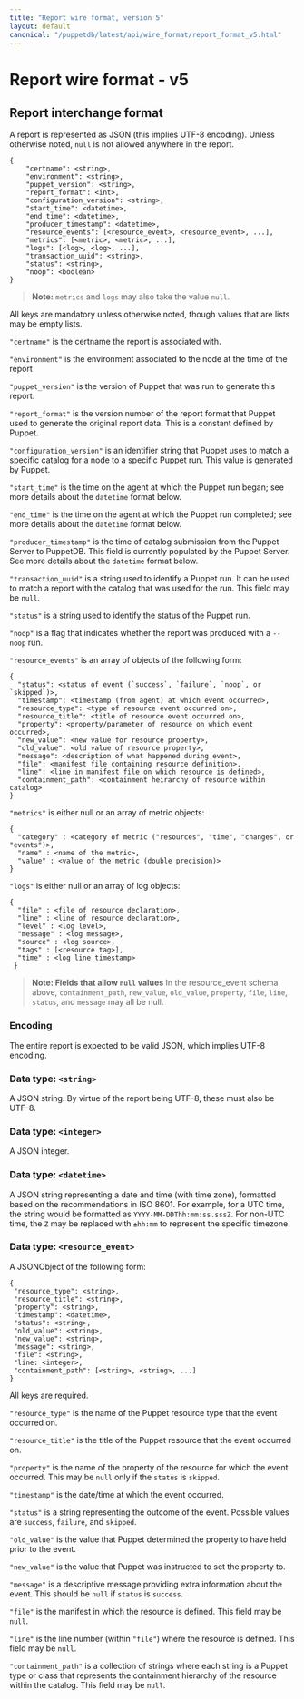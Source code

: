 ```yaml
---
title: "Report wire format, version 5"
layout: default
canonical: "/puppetdb/latest/api/wire_format/report_format_v5.html"
---
```

# Report wire format - v5

[puppetreportformat]: https://puppet.com/docs/puppet/latest/format_report.html
[reportsv4]: ../query/v4/reports.markdown

## Report interchange format

A report is represented as JSON (this implies UTF-8 encoding). Unless
otherwise noted, `null` is not allowed anywhere in the report.

    {
        "certname": <string>,
        "environment": <string>,
        "puppet_version": <string>,
        "report_format": <int>,
        "configuration_version": <string>,
        "start_time": <datetime>,
        "end_time": <datetime>,
        "producer_timestamp": <datetime>,
        "resource_events": [<resource_event>, <resource_event>, ...],
        "metrics": [<metric>, <metric>, ...],
        "logs": [<log>, <log>, ...],
        "transaction_uuid": <string>,
        "status": <string>,
        "noop": <boolean>
    }

>**Note:** `metrics` and `logs` may also take the value `null`.

All keys are mandatory unless otherwise noted, though values that are lists may be empty lists.

`"certname"` is the certname the report is associated with.

`"environment"` is the environment associated to the node at the time of the report

`"puppet_version"` is the version of Puppet that was run to generate this report.

`"report_format"` is the version number of the report format that Puppet used
to generate the original report data. This is a constant defined by Puppet.

`"configuration_version"` is an identifier string that Puppet uses to match a
specific catalog for a node to a specific Puppet run. This value is
generated by Puppet.

`"start_time"` is the time on the agent at which the Puppet run began; see more
details about the `datetime` format below.

`"end_time"` is the time on the agent at which the Puppet run completed; see
more details about the `datetime` format below.

`"producer_timestamp"` is the time of catalog submission from the Puppet Server to
PuppetDB. This field is currently populated by the Puppet Server. See more details
about the `datetime` format below.

`"transaction_uuid"` is a string used to identify a Puppet run. It can be used to
match a report with the catalog that was used for the run. This field may be `null`.

`"status"` is a string used to identify the status of the Puppet run.

`"noop"` is a flag that indicates whether the report was produced with a `--noop` run.

`"resource_events"` is an array of objects of the following form:

    {
      "status": <status of event (`success`, `failure`, `noop`, or `skipped`)>,
      "timestamp": <timestamp (from agent) at which event occurred>,
      "resource_type": <type of resource event occurred on>,
      "resource_title": <title of resource event occurred on>,
      "property": <property/parameter of resource on which event occurred>,
      "new_value": <new value for resource property>,
      "old_value": <old value of resource property>,
      "message": <description of what happened during event>,
      "file": <manifest file containing resource definition>,
      "line": <line in manifest file on which resource is defined>,
      "containment_path": <containment heirarchy of resource within catalog>
    }

`"metrics"` is either null or an array of metric objects:

    {
      "category" : <category of metric ("resources", "time", "changes", or "events")>,
      "name" : <name of the metric>,
      "value" : <value of the metric (double precision)>
    }

`"logs"` is either null or an array of log objects:

    {
      "file" : <file of resource declaration>,
      "line" : <line of resource declaration>,
      "level" : <log level>,
      "message" : <log message>,
      "source" : <log source>,
      "tags" : [<resource tag>],
      "time" : <log line timestamp>
     }

>**Note: Fields that allow `null` values**
>In the resource_event schema above, `containment_path`, `new_value`, `old_value`, `property`, `file`, `line`, `status`, and `message` may all be null.

### Encoding

The entire report is expected to be valid JSON, which implies UTF-8
encoding.

### Data type: `<string>`

A JSON string. By virtue of the report being UTF-8, these must also
be UTF-8.

### Data type: `<integer>`

A JSON integer.

### Data type: `<datetime>`

A JSON string representing a date and time (with time zone), formatted based on
the recommendations in ISO 8601. For example, for a UTC time, the string would be
formatted as `YYYY-MM-DDThh:mm:ss.sssZ`. For non-UTC time, the `Z` may be replaced
with `±hh:mm` to represent the specific timezone.

### Data type: `<resource_event>`

A JSONObject of the following form:

    {
     "resource_type": <string>,
     "resource_title": <string>,
     "property": <string>,
     "timestamp": <datetime>,
     "status": <string>,
     "old_value": <string>,
     "new_value": <string>,
     "message": <string>,
     "file": <string>,
     "line: <integer>,
     "containment_path": [<string>, <string>, ...]
    }

All keys are required.

`"resource_type"` is the name of the Puppet resource type that the event occurred on.

`"resource_title"` is the title of the Puppet resource that the event occurred on.

`"property"` is the name of the property of the resource for which the event occurred.
This may be `null` only if the `status` is `skipped`.

`"timestamp"` is the date/time at which the event occurred.

`"status"` is a string representing the outcome of the event. Possible values are `success`, `failure`, and `skipped`.

`"old_value"` is the value that Puppet determined the property to have held prior
to the event.

`"new_value"` is the value that Puppet was instructed to set the property to.

`"message"` is a descriptive message providing extra information about the event.
This should be `null` if `status` is `success`.

`"file"` is the manifest in which the resource is defined. This field may be `null`.

`"line"` is the line number (within `"file"`) where the resource is defined. This field may be `null`.

`"containment_path"` is a collection of strings where each string is a Puppet type or class that represents the containment hierarchy of the resource within the catalog. This field may be `null`.
